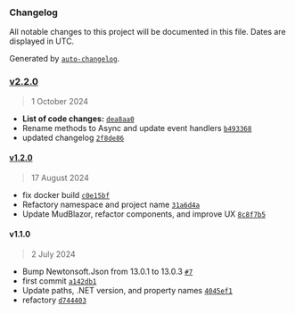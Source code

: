 ### Changelog

All notable changes to this project will be documented in this file. Dates are displayed in UTC.

Generated by [`auto-changelog`](https://github.com/CookPete/auto-changelog).

### [v2.2.0](https://github.com/Genocs/blazor-wasm-template/compare/v1.2.0...v2.2.0)

> 1 October 2024

- **List of code changes:** [`dea8aa0`](https://github.com/Genocs/blazor-wasm-template/commit/dea8aa0043ee8d34e7088a22baada5c332b8c452)
- Rename methods to Async and update event handlers [`b493368`](https://github.com/Genocs/blazor-wasm-template/commit/b4933685921b809ccca5930b88a6b0605948176d)
- updated changelog [`2f8de86`](https://github.com/Genocs/blazor-wasm-template/commit/2f8de867b549a9cb29ab3d148f662149de6f0d04)

#### [v1.2.0](https://github.com/Genocs/blazor-wasm-template/compare/v1.1.0...v1.2.0)

> 17 August 2024

- fix docker build [`c0e15bf`](https://github.com/Genocs/blazor-wasm-template/commit/c0e15bf3def38d13edec55b3561c9a50acb28e9e)
- Refactory namespace and project name [`31a6d4a`](https://github.com/Genocs/blazor-wasm-template/commit/31a6d4a178885a4c81ea23b6c910b2200d206acf)
- Update MudBlazor, refactor components, and improve UX [`8c8f7b5`](https://github.com/Genocs/blazor-wasm-template/commit/8c8f7b57ea00aac0a3f34c20b8b93dc208e47e91)

#### v1.1.0

> 2 July 2024

- Bump Newtonsoft.Json from 13.0.1 to 13.0.3 [`#7`](https://github.com/Genocs/blazor-wasm-template/pull/7)
- first commit [`a142db1`](https://github.com/Genocs/blazor-wasm-template/commit/a142db10c19d2fd1b72d58ffd3412b7b9d8c1095)
- Update paths, .NET version, and property names [`4045ef1`](https://github.com/Genocs/blazor-wasm-template/commit/4045ef1e4e7b1d1547db5c2e96e11bb09d5f710e)
- refactory [`d744403`](https://github.com/Genocs/blazor-wasm-template/commit/d744403ab5bc249b51e95d91582a1f8aebe3d933)

